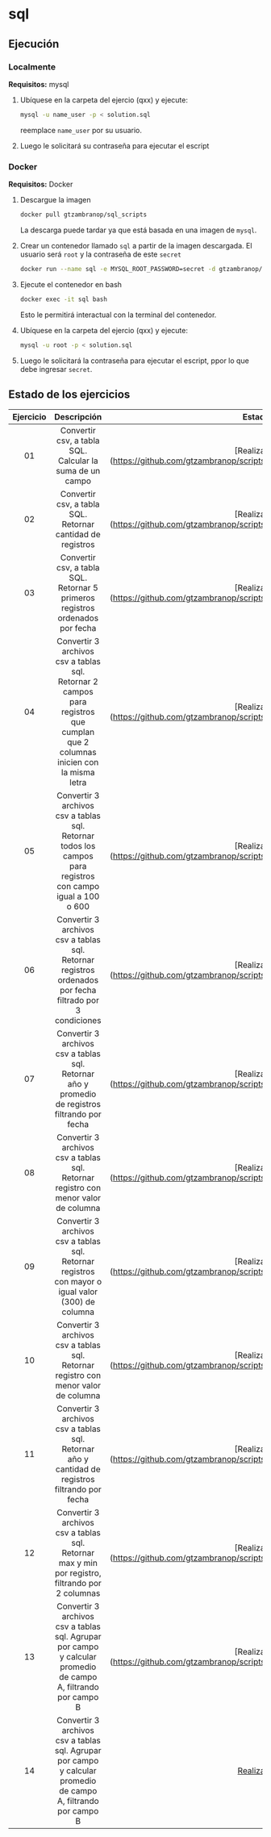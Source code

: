 # sql

## Ejecución

### Localmente

**Requisitos:** mysql

1. Ubíquese en la carpeta del ejercio (qxx) y ejecute:

	```bash
	mysql -u name_user -p < solution.sql
	```
	reemplace `name_user` por su usuario.
2. Luego le solicitará su contraseña para ejecutar el escript

### Docker

**Requisitos:** Docker

1. Descargue la imagen

	```bash
	docker pull gtzambranop/sql_scripts
	```
	La descarga puede tardar ya que está basada en una imagen de `mysql`.

2. Crear un contenedor llamado `sql` a partir de la imagen descargada. El usuario será `root` y la contraseña de este `secret`

	```bash
	docker run --name sql -e MYSQL_ROOT_PASSWORD=secret -d gtzambranop/sql_scripts
	```
3. Ejecute el contenedor en bash

	```bash
	docker exec -it sql bash
	```
	Esto le permitirá interactual con la terminal del contenedor.
4. Ubíquese en la carpeta del ejercio (qxx) y ejecute:

	```bash
	mysql -u root -p < solution.sql
	```
5. Luego le solicitará la contraseña para ejecutar el escript, ppor lo que debe ingresar `secret`.


## Estado de los ejercicios

| Ejercicio | Descripción | Estado |
| :---: | :---: | :---: |
|01|	Convertir csv, a tabla SQL. Calcular la suma de un campo|[Realizado](https://github.com/gtzambranop/scripts/blob/develop/sql/q01/solution.sql\) |
|02|	Convertir csv, a tabla SQL. Retornar cantidad de registros | [Realizado](https://github.com/gtzambranop/scripts/blob/develop/sql/q02/solution.sql\) |
|03|	Convertir csv, a tabla SQL. Retornar 5 primeros registros ordenados por fecha | [Realizado](https://github.com/gtzambranop/scripts/blob/develop/sql/q03/solution.sql\) |
|04|	Convertir 3 archivos csv a tablas sql. Retornar 2 campos para registros que cumplan que 2 columnas inicien con la misma letra | [Realizado](https://github.com/gtzambranop/scripts/blob/develop/sql/q04/solution.sql\) |
|05|	Convertir 3 archivos csv a tablas sql. Retornar todos los campos para registros con campo igual a 100 o 600 | [Realizado](https://github.com/gtzambranop/scripts/blob/develop/sql/q05/solution.sql\) |
|06|	Convertir 3 archivos csv a tablas sql. Retornar registros ordenados por fecha filtrado por 3 condiciones | [Realizado](https://github.com/gtzambranop/scripts/blob/develop/sql/q06/solution.sql\) |
|07|	Convertir 3 archivos csv a tablas sql. Retornar año y promedio de registros filtrando por fecha | [Realizado](https://github.com/gtzambranop/scripts/blob/develop/sql/q07/solution.sql\) |
|08|	Convertir 3 archivos csv a tablas sql. Retornar registro con menor valor de columna | [Realizado](https://github.com/gtzambranop/scripts/blob/develop/sql/q08/solution.sql\) |
|09|	Convertir 3 archivos csv a tablas sql. Retornar registros con mayor o igual valor (300) de columna | [Realizado](https://github.com/gtzambranop/scripts/blob/develop/sql/q09/solution.sql\) |
|10|	Convertir 3 archivos csv a tablas sql. Retornar registro con menor valor de columna | [Realizado](https://github.com/gtzambranop/scripts/blob/develop/sql/q10/solution.sql\) |
|11|	Convertir 3 archivos csv a tablas sql. Retornar año y cantidad de registros filtrando por fecha | [Realizado](https://github.com/gtzambranop/scripts/blob/develop/sql/q11/solution.sql\) |
|12|	Convertir 3 archivos csv a tablas sql. Retornar max y min por registro, filtrando por 2 columnas | [Realizado](https://github.com/gtzambranop/scripts/blob/develop/sql/q12/solution.sql\) |
|13|	Convertir 3 archivos csv a tablas sql. Agrupar por campo y calcular promedio de campo A, filtrando por campo B | [Realizado](https://github.com/gtzambranop/scripts/blob/develop/sql/q13/solution.sql\) |
|14|	Convertir 3 archivos csv a tablas sql. Agrupar por campo y calcular promedio de campo A, filtrando por campo B | [Realizado](https://github.com/gtzambranop/scripts/blob/develop/sql/q14/solution.sql) |